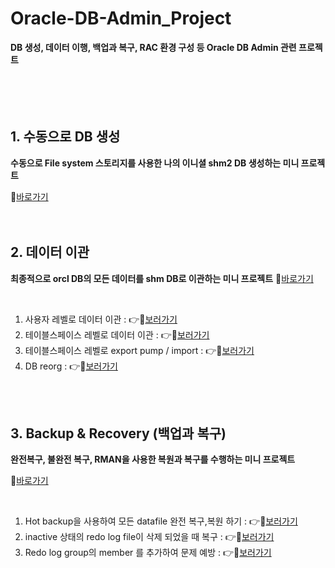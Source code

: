 # Oracle-DB-Admin_Project
**DB 생성, 데이터 이행, 백업과 복구, RAC 환경 구성 등 Oracle DB Admin 관련 프로젝트**
</br>
</br>
</br>
</br>
</br>

## 1. 수동으로 DB 생성
**수동으로 File system 스토리지를 사용한 나의 이니셜 shm2 DB 생성하는 미니 프로젝트**

📁[바로가기](https://github.com/Son-Hyemin/Oracle-DB-Admin_Project/tree/789fcc18560fef695f6b25932086b705e7ccf4a7/1.%20%EC%88%98%EB%8F%99%EC%9C%BC%EB%A1%9C%20DB%20%EC%83%9D%EC%84%B1)
</br>
</br>
</br>

##  2. 데이터 이관 
**최종적으로 orcl DB의 모든 데이터를 shm DB로 이관하는 미니 프로젝트**
📁[바로가기](https://github.com/Son-Hyemin/Oracle-DB-Admin_Project/tree/789fcc18560fef695f6b25932086b705e7ccf4a7/2.%20%EB%8D%B0%EC%9D%B4%ED%84%B0%20%EC%9D%B4%EA%B4%80)

</br>

1) 사용자 레벨로 데이터 이관 : 👉🥰[보러가기](https://github.com/Son-Hyemin/Oracle-DB-Admin_Project/tree/789fcc18560fef695f6b25932086b705e7ccf4a7/2.%20%EB%8D%B0%EC%9D%B4%ED%84%B0%20%EC%9D%B4%EA%B4%80/1.%20%EC%9C%A0%EC%A0%80%EB%A0%88%EB%B2%A8%EB%A1%9C%20%EB%8D%B0%EC%9D%B4%ED%84%B0%20%EC%9D%B4%EA%B4%80)
2) 테이블스페이스 레벨로 데이터 이관 : 👉🥰[보러가기](https://github.com/Son-Hyemin/Oracle-DB-Admin_Project/tree/789fcc18560fef695f6b25932086b705e7ccf4a7/2.%20%EB%8D%B0%EC%9D%B4%ED%84%B0%20%EC%9D%B4%EA%B4%80/2.%20%ED%85%8C%EC%9D%B4%EB%B8%94%EC%8A%A4%ED%8E%98%EC%9D%B4%EC%8A%A4%20%EB%A0%88%EB%B2%A8%EB%A1%9C%20%EB%8D%B0%EC%9D%B4%ED%84%B0%20%EC%9D%B4%EA%B4%80)
3) 테이블스페이스 레벨로 export pump / import : 👉🥰[보러가기](https://github.com/Son-Hyemin/Oracle-DB-Admin_Project/tree/789fcc18560fef695f6b25932086b705e7ccf4a7/2.%20%EB%8D%B0%EC%9D%B4%ED%84%B0%20%EC%9D%B4%EA%B4%80/3.%20%ED%85%8C%EC%9D%B4%EB%B8%94%EC%8A%A4%ED%8E%98%EC%9D%B4%EC%8A%A4%20%EB%A0%88%EB%B2%A8%EB%A1%9C%20export%20pump_import)
4) DB reorg : 👉🥰[보러가기](https://github.com/Son-Hyemin/Oracle-DB-Admin_Project/tree/789fcc18560fef695f6b25932086b705e7ccf4a7/2.%20%EB%8D%B0%EC%9D%B4%ED%84%B0%20%EC%9D%B4%EA%B4%80/4.%20DB%20reorg)

</br>
</br>

## 3. Backup & Recovery (백업과 복구) 
**완전복구, 불완전 복구, RMAN을 사용한 복원과 복구를 수행하는 미니 프로젝트**

📁[바로가기](https://github.com/Son-Hyemin/Oracle-DB-Admin_Project/tree/789fcc18560fef695f6b25932086b705e7ccf4a7/3.%20Backup%26Recovery)

</br>

1) Hot backup을 사용하여 모든 datafile 완전 복구,복원 하기 : 👉🥰[보러가기](https://github.com/Son-Hyemin/Oracle-DB-Admin_Project/tree/789fcc18560fef695f6b25932086b705e7ccf4a7/3.%20Backup%26Recovery/1.%20(%EC%99%84%EC%A0%84%EB%B3%B5%EA%B5%AC)%20Hot%20backup%EC%9D%84%20%EC%82%AC%EC%9A%A9%ED%95%9C%20%EB%AA%A8%EB%93%A0%20data%20file%20%EB%B3%B5%EA%B5%AC)
2) inactive 상태의 redo log file이 삭제 되었을 때 복구 : 👉🥰[보러가기](https://github.com/Son-Hyemin/Oracle-DB-Admin_Project/tree/a651547129999d5b46b610cddec11b3b6043dc3a/3.%20Backup%26Recovery/2.%20inactive%20%EC%83%81%ED%83%9C%EC%9D%98%20redo%20log%20file%EC%9D%B4%20%EC%82%AD%EC%A0%9C%20%EB%90%98%EC%97%88%EC%9D%84%20%EB%95%8C%20%EB%B3%B5%EA%B5%AC)
3) Redo log group의 member 를 추가하여 문제 예방 : 👉🥰[보러가기](https://github.com/Son-Hyemin/Oracle-DB-Admin_Project/tree/855bae31ad8fbfa2aa362ddbe587217e79e3264f/3.%20Backup%26Recovery/3.%20Redo%20log%20group%EC%9D%98%20member%20%EB%A5%BC%20%EC%B6%94%EA%B0%80%ED%95%98%EC%97%AC%20%EB%AC%B8%EC%A0%9C%20%EC%98%88%EB%B0%A9%ED%95%98%EA%B8%B0)
